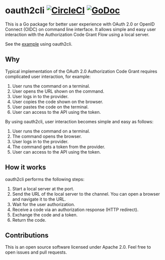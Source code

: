 # oauth2cli [![CircleCI](https://circleci.com/gh/int128/oauth2cli.svg?style=shield)](https://circleci.com/gh/int128/oauth2cli) [![GoDoc](https://godoc.org/github.com/int128/oauth2cli?status.svg)](https://godoc.org/github.com/int128/oauth2cli)

This is a Go package for better user experience with OAuth 2.0 or OpenID Connect (OIDC) on command line interface.
It allows simple and easy user interaction with the Authorization Code Grant Flow using a local server.

See the [example](example/) using oauth2cli.


## Why

Typical implementation of the OAuth 2.0 Authorization Code Grant requires complicated user interaction, for example:

1. User runs the command on a terminal.
1. User opens the URL shown on the command.
1. User logs in to the provider.
1. User copies the code shown on the browser.
1. User pastes the code on the terminal.
1. User can access to the API using the token.

By using oauth2cli, user interaction becomes simple and easy as follows:

1. User runs the command on a terminal.
1. The command opens the browser.
1. User logs in to the provider.
1. The command gets a token from the provider.
1. User can access to the API using the token.


## How it works

oauth2cli performs the following steps:

1. Start a local server at the port.
2. Send the URL of the local server to the channel.
   You can open a browser and navigate it to the URL.
3. Wait for the user authorization.
4. Receive a code via an authorization response (HTTP redirect).
5. Exchange the code and a token.
6. Return the code.


## Contributions

This is an open source software licensed under Apache 2.0.
Feel free to open issues and pull requests.
